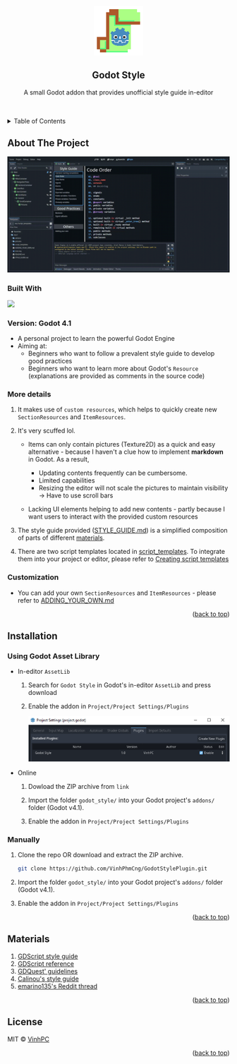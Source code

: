 <!-- Improved compatibility of back to top link: See: https://github.com/othneildrew/Best-README-Template/pull/73 -->
<a name="readme-top"></a>
<!--
*** Thanks for checking out the Best-README-Template. If you have a suggestion
*** that would make this better, please fork the repo and create a pull request
*** or simply open an issue with the tag "enhancement".
*** Don't forget to give the project a star!
*** Thanks again! Now go create something AMAZING! :D
-->



<!-- PROJECT SHIELDS -->
<!--
*** I'm using markdown "reference style" links for readability.
*** Reference links are enclosed in brackets [ ] instead of parentheses ( ).
*** See the bottom of this document for the declaration of the reference variables
*** for contributors-url, forks-url, etc. This is an optional, concise syntax you may use.
*** https://www.markdownguide.org/basic-syntax/#reference-style-links
-->



<!-- PROJECT LOGO -->
<br />
<div align="center">
  <a href="https://github.com/VinhPhmCng/DeStress">
    <img src="pictures/logo.png" alt="Logo">
  </a>

<h2 align="center">Godot Style</h3>

  <p align="center">
    A small Godot addon that provides unofficial style guide in-editor
    <br />
    <br />
    <br />
</p>
</div>



<!-- TABLE OF CONTENTS -->
<details>
  <summary>Table of Contents</summary>
  <ol>
    <li><a href="#about-the-project">About The Project</a></li>
    <li><a href="#installation">Installation</a></li>
    <li><a href="#materials">Materials</a></li>
    <li><a href="#license">License</a></li>
  </ol>
</details>



<!-- ABOUT THE PROJECT -->
## About The Project

![Godot Style Screenshot 1](pictures/godot_style.gif)

### Built With

<p align="left"><a href="https://godotengine.org/"><img src="https://godotengine.org/assets/press/logo_large_color_dark.png" width=200></a></p>


### Version: Godot 4.1

- A personal project to learn the powerful Godot Engine
- Aiming at: 
  - Beginners who want to follow a prevalent style guide to develop good practices
  - Beginners who want to learn more about Godot's `Resource` (explanations are provided as comments in the source code)


### More details
1. It makes use of `custom resources`, which helps to quickly create new `SectionResources` and `ItemResources`.

2. It's very scuffed lol.
   - Items can only contain pictures (Texture2D) as a quick and easy alternative - because I haven't a clue how to implement **markdown** in Godot. As a result,
     - Updating contents frequently can be cumbersome.
     - Limited capabilities
     - Resizing the editor will not scale the pictures to maintain visibility -> Have to use scroll bars
    
   - Lacking UI elements helping to add new contents - partly because I want users to interact with the provided custom resources

3. The style guide provided ([STYLE_GUIDE.md](STYLE_GUIDE.md)) is a simplified composition of parts of different [materials](#materials).

4. There are two script templates located in [script_templates](script_templates). To integrate them into your project or editor, please refer to [Creating script templates](https://docs.godotengine.org/en/stable/tutorials/scripting/creating_script_templates.html)


### Customization
- You can add your own `SectionResources` and `ItemResources` - please refer to [ADDING_YOUR_OWN.md](ADDING_YOUR_OWN.md)


<p align="right">(<a href="#readme-top">back to top</a>)</p>


<!-- INSTALLATION -->
## Installation

### Using Godot Asset Library
- In-editor `AssetLib`
  1. Search for `Godot Style` in Godot's in-editor `AssetLib` and press download 

  2. Enable the addon in `Project/Project Settings/Plugins`

        ![Enabling-addon](pictures/enable_addon.PNG)

- Online
  1. Dowload the ZIP archive from `link`

  2. Import the folder `godot_style/` into your Godot project's `addons/` folder (Godot v4.1).

  3. Enable the addon in `Project/Project Settings/Plugins`

### Manually
1. Clone the repo OR download and extract the ZIP archive.
   ```sh
   git clone https://github.com/VinhPhmCng/GodotStylePlugin.git
   ```

2. Import the folder `godot_style/` into your Godot project's `addons/` folder (Godot v4.1).

3. Enable the addon in `Project/Project Settings/Plugins`

<p align="right">(<a href="#readme-top">back to top</a>)</p>


<!-- MATERIALS -->
## Materials

1. [GDScript style guide](https://docs.godotengine.org/en/latest/tutorials/scripting/gdscript/gdscript_styleguide.html)
2. [GDScript reference](https://docs.godotengine.org/en/latest/tutorials/scripting/gdscript/gdscript_basics.html#doc-gdscript)
3. [GDQuest' guidelines](https://gdquest.gitbook.io/gdquests-guidelines/godot-gdscript-guidelines)
4. [Calinou's style guide](https://github.com/Calinou/godot-style-guide)
5. [emarino135's Reddit thread](https://www.reddit.com/r/godot/comments/yngda3/gdstyle_naming_convention_and_code_order_cheat/)


<p align="right">(<a href="#readme-top">back to top</a>)</p>


<!-- LICENSE -->
## License
MIT © [VinhPC](https://github.com/VinhPhmCng)


<p align="right">(<a href="#readme-top">back to top</a>)</p>